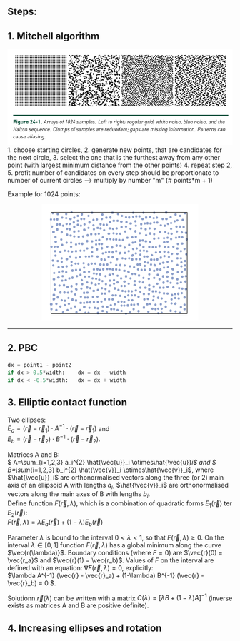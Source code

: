 ## Steps:
## 1. Mitchell algorithm

![Why blue noise is better than white](images/blue_noise.png "comparing blue and white noise")
    1. choose starting circles, 
    2. generate new points, that are candidates for the next circle,
    3. select the one that is the furthest away from any other point (with largest minimum 
    distance from the other points) 
    4. repeat step 2, 
    5. ~~profit~~ number of candidates on every step should be proportionate to number
    of current circles --> multiply by number "m" (# points*m + 1)

Example for 1024 points:

<div style="text-align: center;">

![porazdelitev](images/porazdelitev_1024.png "končna porazdelitev")

</div>

___

## 2. PBC
``` python
dx = point1 - point2
if dx > 0.5*width:    dx = dx - width
if dx < -0.5*width:   dx = dx + width
```

## 3. Elliptic contact function
Two ellipses: \
$E_a = (\vec{r} - \vec{r}_1) \cdot A^{-1} \cdot (\vec{r} - \vec{r}_1)$
and \
$E_b = (\vec{r} - \vec{r}_2) \cdot B^{-1} \cdot (\vec{r} - \vec{r}_2).$

Matrices A and B: \
$ A=\sum_{i=1,2,3} a_i^{2} \hat{\vec{u}}_i \otimes\hat{\vec{u}}_i$ and
$ B=\sum_{i=1,2,3} b_i^{2} \hat{\vec{v}}_i \otimes\hat{\vec{v}}_i$, where 
$\hat{\vec{u}}_i$ are orthonormalised vectors along the three (or 2) main
axis of an ellipsoid A with lengths $a_i$, $\hat{\vec{v}}_i$ are orthonormalised
vectors along the main axes of B with lengths $b_i$. \
Define function $F(\vec{r}, \lambda)$, which is a combination of quadratic
forms $E_1(\vec{r})$ ter $E_2(\vec{r})$: \
$F(\vec{r}, \lambda) = \lambda E_a(\vec{r}) + (1-\lambda) E_b(\vec{r})$

Parameter $\lambda$ is bound to the interval $0 < \lambda < 1$, so that
$F(\vec{r}, \lambda) \geq 0$. On the interval $\lambda \in [0, 1]$ function
$F(\vec{r}, \lambda)$ has a global minimum along the curve  $\vec{r(\lambda)}$. 
Boundary conditions (where $F=0$) are $\vec{r}(0) = \vec{r_a}$ and $\vec{r}(1) = 
\vec{r_b)$. Values of $F$ on the interval are defined with an equation: 
$\nabla F(\vec{r}, \lambda) = 0$, explicitly:\
$\lambda A^{-1} (\vec{r} - \vec{r}_a) + (1-\lambda) B^{-1} (\vec{r} - \vec{r}_b) = 0 $.

Solutionn $\vec{r}(\lambda)$ can be written with a matrix $C(\lambda)=[\lambda B + 
(1-\lambda)A]^{-1}$
(inverse exists as matrices A and B are positive definite).

## 4. Increasing ellipses and rotation
